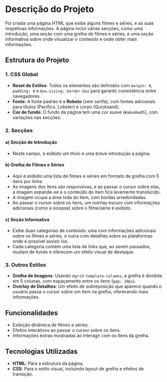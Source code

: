 # Descrição do Projeto

Foi criada uma página HTML que exibe alguns filmes e séries, e as suas respetivas informações. A página inclui várias secções, como uma introdução, uma seção com uma grelha de filmes e séries, e uma seção informativa sobre onde visualizar o conteúdo e onde obter mais informações.

## Estrutura do Projeto

### 1. **CSS Global**
- **Reset de Estilos**: Todos os elementos são definidos com `margin: 0`, `padding: 0` e `box-sizing: border-box` para garantir consistência entre navegadores.
- **Fonte**: A fonte padrão é a **Roboto** (sem serifa), com fontes adicionais para títulos (Pacifico, Lobster) e corpo (Quicksand).
- **Cor de fundo**: O fundo da página tem uma cor suave (`#a6a4be85`), com variações nas secções.

### 2. **Secções**
#### a) **Secção de Introdução**
- Neste campo, é exibido um título e uma breve introdução à página.

#### b) **Grelha de Filmes e Séries**
- Aqui é exibido uma lista de filmes e séries em formato de grelha com 5 itens por linha.
- As imagens dos itens são responsivas, e ao passar o cursor sobre elas, a imagem expande-se e o conteúdo do item fica levemente translúcido.
- A imagem ocupa a área toda do item, com bordas arredondadas.
- Ao passar o cursor sobre os itens, um overlay escuro com informações adicionais (como a sinopse) sobre o filme/série é exibido.

#### c) **Seção Informativa**
- Exibe duas categorias de conteúdo: uma com informações adicionais sobre os filmes e séries, e outra com detalhes sobre as plataformas onde é possível assisti-los.
- Cada categoria contém uma lista de links que, ao serem passados, mudam de fundo e oferecem um efeito visual de destaque.
  
### 3. **Outros Estilos**
- **Grelha de Imagens**: Usando o`grid-template-columns`, a grelha é dividida em 5 colunas, com espaçamento entre os itens (`gap: 20px`).
- **Overlay de Detalhes**: Um efeito de sobreposição que aparece quando o usuário passa o cursor sobre um item na grelha, oferecendo mais informações.
  
## Funcionalidades

- Exibição dinâmica de filmes e séries.
- Efeitos interativos ao passar o cursor sobre os itens.
- Informações extras mostradas ao interagir com os itens da grelha.

## Tecnologias Utilizadas

- **HTML**: Para a estrutura da página.
- **CSS**: Para o estilo visual, incluindo layout de grelha e efeitos de transição.


